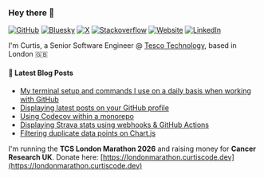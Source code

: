 ### Hey there 👋

[![GitHub](https://img.shields.io/badge/@curtiscde-171515?style=flat&labelColor=171515&logo=github&logoColor=white&link=https://github.com/curtiscde)](https://github.com/curtiscde)
[![Bluesky](https://img.shields.io/badge/@curtiscode.dev-2d5d83?style=flat&labelColor=2d5d83&logo=bluesky&logoColor=white&link=https://bsky.app/profile/curtiscode.dev)](https://bsky.app/profile/curtiscode.dev)
[![X](https://img.shields.io/badge/@curtcode-000000?style=flat&labelColor=000000&logo=x&logoColor=white&link=https://twitter.com/curtcode)](https://x.com/curtcode)
[![Stackoverflow](https://img.shields.io/badge/curtis-ef8236?style=flat&labelColor=ef8236&logo=stackoverflow&logoColor=white&link=https://stackoverflow.com/users/370103/curtis)](https://stackoverflow.com/users/370103/curtis)
[![Website](https://img.shields.io/badge/-curtiscode.dev-4a00ff?style=flat&logo=Google-Chrome&logoColor=white&link=https://curtiscode.dev)](https://curtiscode.dev)
[![LinkedIn](https://img.shields.io/badge/-curtis--timson-blue?style=flat&logo=Linkedin&logoColor=white&link=https://www.linkedin.com/in/curtis-timson)](https://www.linkedin.com/in/curtis-timson)

I'm Curtis, a Senior Software Engineer @ [Tesco Technology](https://www.tesco.com), based in London 🇬🇧

#### 📝 Latest Blog Posts
<!-- BLOG-POST-LIST:START -->
- [My terminal setup and commands I use on a daily basis when working with GitHub](https://www.curtiscode.dev/post/terminal-commands-i-use-on-a-daily-basis)
- [Displaying latest posts on your GitHub profile](https://www.curtiscode.dev/post/github-profile-latest-posts)
- [Using Codecov within a monorepo](https://www.curtiscode.dev/post/codecov-monorepo)
- [Displaying Strava stats using webhooks &amp; GitHub Actions](https://www.curtiscode.dev/post/displaying-strava-stats-using-webhooks)
- [Filtering duplicate data points on Chart.js](https://www.curtiscode.dev/post/chartjs-filtering-duplicate-data)
<!-- BLOG-POST-LIST:END -->

I'm running the **TCS London Marathon 2026** and raising money for **Cancer Research UK**.
Donate here: [https://londonmarathon.curtiscode.dev](https://londonmarathon.curtiscode.dev)
